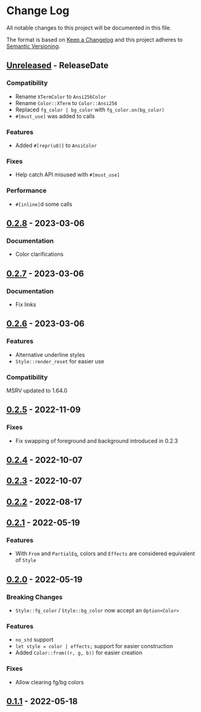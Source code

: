 # Change Log
All notable changes to this project will be documented in this file.

The format is based on [Keep a Changelog](http://keepachangelog.com/)
and this project adheres to [Semantic Versioning](http://semver.org/).

<!-- next-header -->
## [Unreleased] - ReleaseDate

### Compatibility

- Rename `XTermColor` to `Ansi256Color`
- Rename `Color::XTerm` to `Color::Ansi256`
- Replaced `fg_color | bg_color` with `fg_color.on(bg_color)`
- `#[must_use]` was added to calls

### Features

- Added `#[repr(u8)]` to `AnsiColor`

### Fixes

- Help catch API misused with `#[must_use]`

### Performance

- `#[inline]`d some calls

## [0.2.8] - 2023-03-06

### Documentation

- Color clarifications

## [0.2.7] - 2023-03-06

### Documentation

- Fix links

## [0.2.6] - 2023-03-06

### Features

- Alternative underline styles
- `Style::render_reset` for easier use

### Compatibility

MSRV updated to 1.64.0

## [0.2.5] - 2022-11-09

### Fixes

- Fix swapping of foreground and background introduced in 0.2.3

## [0.2.4] - 2022-10-07

## [0.2.3] - 2022-10-07

## [0.2.2] - 2022-08-17

## [0.2.1] - 2022-05-19

### Features

- With `From` and `PartialEq`, colors and `Effects` are considered equivalent of `Style`

## [0.2.0] - 2022-05-19

### Breaking Changes

- `Style::fg_color` / `Style::bg_color` now accept an `Option<Color>`

### Features

- `no_std` support
- `let style = color | effects;` support for easier construction
- Added `Color::from((r, g, b))` for easier creation

### Fixes

- Allow clearing fg/bg colors

## [0.1.1] - 2022-05-18

<!-- next-url -->
[Unreleased]: https://github.com/rust-cli/anstyle/compare/v0.2.8...HEAD
[0.2.8]: https://github.com/rust-cli/anstyle/compare/v0.2.7...v0.2.8
[0.2.7]: https://github.com/rust-cli/anstyle/compare/v0.2.6...v0.2.7
[0.2.6]: https://github.com/rust-cli/anstyle/compare/v0.2.5...v0.2.6
[0.2.5]: https://github.com/rust-cli/anstyle/compare/v0.2.4...v0.2.5
[0.2.4]: https://github.com/rust-cli/anstyle/compare/v0.2.3...v0.2.4
[0.2.3]: https://github.com/rust-cli/anstyle/compare/v0.2.2...v0.2.3
[0.2.2]: https://github.com/rust-cli/anstyle/compare/v0.2.1...v0.2.2
[0.2.1]: https://github.com/rust-cli/anstyle/compare/v0.2.0...v0.2.1
[0.2.0]: https://github.com/rust-cli/anstyle/compare/v0.1.1...v0.2.0
[0.1.1]: https://github.com/rust-cli/anstyle/compare/6644c8911424a1451b483d39a3b415a41abfdf1b...v0.1.1
